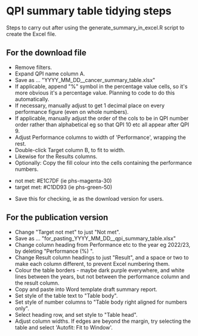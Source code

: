 # QPI summary table tidying steps

Steps to carry out after using the generate_summary_in_excel.R script to create the Excel file. 

## For the download file 

* Remove filters.
* Expand QPI name column A.
* Save as ... "YYYY_MM_DD_<tsg eg bladder>_cancer_summary_table.xlsx"
* If applicable, append "%" symbol in the percentage value cells, so it's more obvious it's a percentage value. Planning to code to do this automatically. 
* If necessary, manually adjust to get 1 decimal place on every performance figure (even on whole numbers). 
* If applicable, manually adjust the order of the cols to be in QPI number order rather than alphabetical eg so that QPI 10 etc all appear after QPI 9. 
* Adjust Performance columns to width of 'Performance', wrapping the rest. 
* Double-click Target column B, to fit to width.
* Likewise for the Results columns. 
* Optionally: Copy the fill colour into the cells containing the performance numbers.
 - not met: #E1C7DF (ie phs-magenta-30)
 - target met: #C1DD93 (ie phs-green-50)

* Save this for checking, ie as the download version for users. 

## For the publication version

* Change "Target not met" to just "Not met". 
* Save as ... "for_pasting_YYYY_MM_DD_<tsg>_qpi_summary_table.xlsx"
* Change column heading from Performance etc to the year eg 2022/23, by deleting "Performance (%) ". 
* Change Result column headings to just "Result", and a space or two to make each column different, to prevent Excel numbering them. 
* Colour the table borders - maybe dark purple everywhere, and white lines between the years, but not between the performance column and the result column. 
* Copy and paste into Word template draft summary report. 
* Set style of the table text to "Table body". 
* Set style of number columns to "Table body right aligned for numbers only".
* Select heading row, and set style to "Table head".
* Adjust column widths. If edges are beyond the margin, try selecting the table and select 'Autofit: Fit to Window'. 

